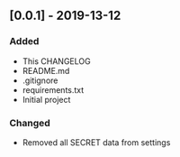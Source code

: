 ## [0.0.1] - 2019-13-12
### Added
- This CHANGELOG
- README.md
- .gitignore
- requirements.txt
- Initial project

### Changed
- Removed all SECRET data from settings
